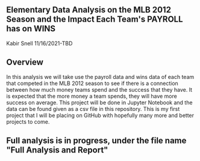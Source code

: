 ## Elementary Data Analysis on the MLB 2012 Season and the Impact Each Team's PAYROLL has on WINS
Kabir Snell 11/16/2021-TBD

## Overview
In this analysis we will take use the payroll data and wins data of each team that competed in the MLB 2012 season to see if there is a connection between how much money teams spend and the success that they have. It is expected that the more money a team spends, they will have more success on average. This project will be done in Jupyter Notebook and the data can be found given as a csv file in this repository. This is my first project that I will be placing on GitHub with hopefully many more and better projects to come.

## Full analysis is in progress, under the file name "Full Analysis and Report"
